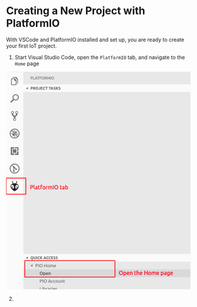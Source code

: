 # Creating a New Project with PlatformIO

With VSCode and PlatformIO installed and set up, you are ready to create your first IoT project.

1. Start Visual Studio Code, open the `PlatformIO` tab, and navigate to the `Home` page

![Navigate to PlatformIO Home page](./img/new-project/platformio-home.png)

2. 